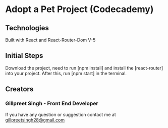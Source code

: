 # Adopt a Pet Project (Codecademy)

## Technologies
Built with React and React-Router-Dom V-5

## Initial Steps
Download the project, need to run [npm install] and install the [react-router] into  your project. After this, run [npm start] in the terminal.

## Creators 
### Gillpreet Singh - Front End Developer
If you have any question or suggestion contact me at gillpreetsingh28@gmail.com
